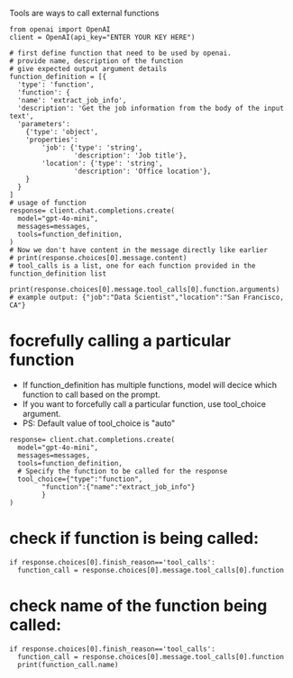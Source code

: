 
Tools are ways to call external functions 
```
from openai import OpenAI
client = OpenAI(api_key="ENTER YOUR KEY HERE")

# first define function that need to be used by openai.
# provide name, description of the function
# give expected output argument details
function_definition = [{
  'type': 'function',
  'function': {
  'name': 'extract_job_info',
  'description': 'Get the job information from the body of the input text',
  'parameters':
    {'type': 'object',
    'properties':
        'job': {'type': 'string',
                'description': 'Job title'},
        'location': {'type': 'string',
                'description': 'Office location'},
    }
  }
]
# usage of function
response= client.chat.completions.create(
  model="gpt-4o-mini",
  messages=messages,
  tools=function_definition,
)
# Now we don't have content in the message directly like earlier
# print(response.choices[0].message.content)
# tool_calls is a list, one for each function provided in the function_definition list
 
print(response.choices[0].message.tool_calls[0].function.arguments)
# example output: {"job":"Data Scientist","location":"San Francisco, CA"}
```

# focrefully calling a particular function
- If function_definition has multiple functions, model will decice which function to call based on the prompt.
- If you want to forcefully call a particular function, use tool_choice argument.
- PS: Default value of tool_choice is "auto"

```
response= client.chat.completions.create(
  model="gpt-4o-mini",
  messages=messages,
  tools=function_definition,
  # Specify the function to be called for the response
  tool_choice={"type":"function",
        "function":{"name":"extract_job_info"}
        }
)
```

# check if function is being called:
```
if response.choices[0].finish_reason=='tool_calls':
  function_call = response.choices[0].message.tool_calls[0].function
```

# check name of the function being called:
```
if response.choices[0].finish_reason=='tool_calls':
  function_call = response.choices[0].message.tool_calls[0].function
  print(function_call.name)
```
